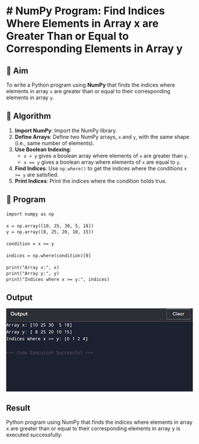 # # NumPy Program: Find Indices Where Elements in Array x are Greater Than or Equal to Corresponding Elements in Array y

## 🎯 Aim
To write a Python program using **NumPy** that finds the indices where elements in array `x` are greater than or equal to their corresponding elements in array `y`.

## 🧠 Algorithm
1. **Import NumPy**: Import the NumPy library.
2. **Define Arrays**: Define two NumPy arrays, `x` and `y`, with the same shape (i.e., same number of elements).
3. **Use Boolean Indexing**: 
   - `x > y` gives a boolean array where elements of `x` are greater than `y`.
   - `x == y` gives a boolean array where elements of `x` are equal to `y`.
4. **Find Indices**: Use `np.where()` to get the indices where the conditions `x >= y` are satisfied.
5. **Print Indices**: Print the indices where the condition holds true.

## 🧾 Program
```
import numpy as np

x = np.array([10, 25, 30, 5, 18])
y = np.array([8, 25, 20, 10, 15])

condition = x >= y 

indices = np.where(condition)[0]

print("Array x:", x)
print("Array y:", y)
print("Indices where x >= y:", indices)
```

## Output
![alt text](m5-2.png)


## Result
 Python program using NumPy that finds the indices where elements in array x are greater than or equal to their corresponding elements in array y is executed successfully.
